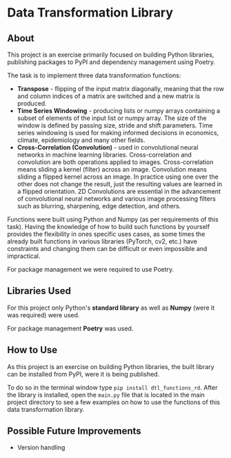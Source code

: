 # Data Transformation Library

## About

This project is an exercise primarily focused on building Python libraries, publishing packages to PyPI and dependency management using Poetry.

The task is to implement three data transformation functions:
* **Transpose** - flipping of the input matrix diagonally, meaning that the row and column indices of a matrix are switched and a new matrix is produced.
* **Time Series Windowing** - producing lists or numpy arrays containing a subset of elements of the input list or numpy array. The size of the window is defined by passing size, stride and shift parameters. Time series windowing is used for making informed decisions in economics, climate, epidemiology and many other fields.
* **Cross-Correlation (Convolution)** - used in convolutional neural networks in machine learning libraries. Cross-correlation and convolution are both operations applied to images. Cross-correlation means sliding a kernel (filter) across an image. Convolution means sliding a flipped kernel across an image. In practice using one over the other does not change the result, just the resulting values are learned in a flipped orientation. 2D Convolutions are essential in the advancement of convolutional neural networks and various image processing filters such as blurring, sharpening, edge detection, and others.

Functions were built using Python and Numpy (as per requirements of this task). Having the knowledge of how to build such functions by yourself provides the flexibility in ones specific uses cases, as some times the already built functions in various libraries (PyTorch, cv2, etc.) have constraints and changing them can be difficult or even impossible and impractical.

For package management we were required to use Poetry.

## Libraries Used

For this project only Python's **standard library** as well as **Numpy** (were it was required) were used.


For package management **Poetry** was used.

## How to Use

As this project is an exercise on building Python libraries, the built library can be installed from PyPI, were it is being published.

To do so in the terminal window type `pip install dtl_functions_rd`. After the library is installed, open the `main.py` file that is located in the main project directory to see a few examples on how to use the functions of this data transformation library.


## Possible Future Improvements

* Version handling